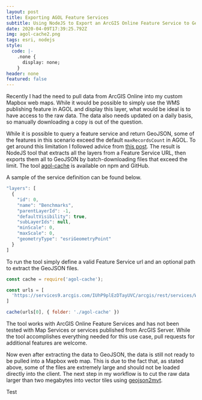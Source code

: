 ```yaml
---
layout: post
title: Exporting AGOL Feature Services
subtitle: Using NodeJS to Export an ArcGIS Online Feature Service to GeoJSON
date: 2020-04-09T17:39:25.792Z
img: agol-cache2.png
tags: esri, nodejs
style:
  code: |-
    .none {
      display: none;
    }
header: none
featured: false
---
```

Recently I had the need to pull data from ArcGIS Online into my custom Mapbox web maps. While it would be possible to simply use the WMS publishing feature in AGOL and display this layer, what would be ideal is to have access to the raw data. The data also needs updated on a daily basis, so manually downloading a copy is out of the question.

While it is possible to query a feature service and return GeoJSON, some of the features in this scenario exceed the default `maxRecordsCount` in AGOL. To get around this limitation I followed advice from [this post](https://blog.cartong.org/2019/03/29/harvesting-large-quantity-data-from-arcgis-rest-services-using-tool/). The result is NodeJS tool that extracts all the layers from a Feature Service URL, then exports them all to GeoJSON by batch-downloading files that exceed the limit. The tool [agol-cache](https://www.npmjs.com/package/agol-cache) is available on npm and GitHub.

A sample of the service definition can be found below.
```JavaScript
"layers": [
  {
    "id": 0,
    "name": "Benchmarks",
    "parentLayerId": -1,
    "defaultVisibility": true,
    "subLayerIds": null,
    "minScale": 0,
    "maxScale": 0,
    "geometryType": "esriGeometryPoint"
  }
]
```

To run the tool simply define a valid Feature Service url and an optional path to extract the GeoJSON files.

```JavaScript
const cache = require('agol-cache');

const urls = [
  'https://services9.arcgis.com/IUhP9plEzDTayUVC/arcgis/rest/services/Water_System_View/FeatureServer'
]

cache(urls[0], { folder: './agol-cache' })
```

The tool works with ArcGIS Online Feature Services and has not been tested with Map Services or services published from ArcGIS Server. While the tool accomplishes everything needed for this use case, pull requests for additional features are welcome.

Now even after extracting the data to GeoJSON, the data is still not ready to be pulled into a Mapbox web map. This is due to the fact that, as stated above, some of the files are extremely large and should not be loaded directly into the client. The next step in my workflow is to cut the raw data larger than two megabytes into vector tiles using [geojson2mvt](https://www.npmjs.com/package/geojson2mvt).

Test